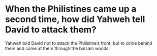 # When the Philistines came up a second time, how did Yahweh tell David to attack them?

Yahweh told David not to attack the Philistine’s front, but to circle behind them and come at them through the balsam woods.
